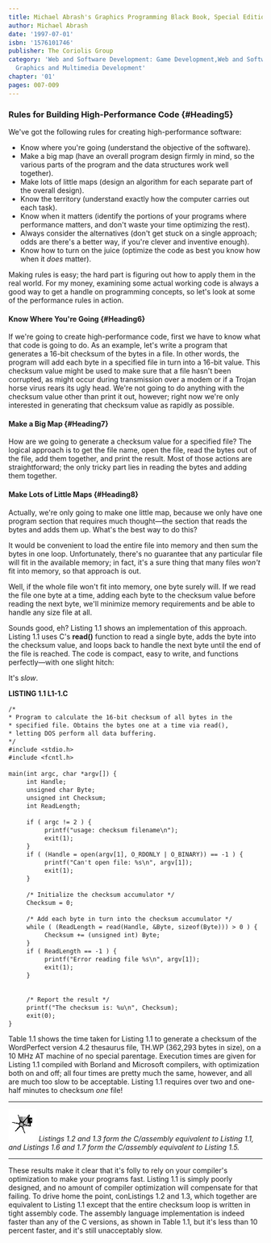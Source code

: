 ```yaml
---
title: Michael Abrash's Graphics Programming Black Book, Special Edition
author: Michael Abrash
date: '1997-07-01'
isbn: '1576101746'
publisher: The Coriolis Group
category: 'Web and Software Development: Game Development,Web and Software Development:
  Graphics and Multimedia Development'
chapter: '01'
pages: 007-009
---
```


### Rules for Building High-Performance Code {#Heading5}

We've got the following rules for creating high-performance software:

  * Know where you're going (understand the objective of the software).
  * Make a big map (have an overall program design firmly in mind, so
    the various parts of the program and the data structures work well
    together).
  * Make lots of little maps (design an algorithm for each separate part
    of the overall design).
  * Know the territory (understand exactly how the computer carries out
    each task).
  * Know when it matters (identify the portions of your programs where
    performance matters, and don't waste your time optimizing the rest).
  * Always consider the alternatives (don't get stuck on a single
    approach; odds are there's a better way, if you're clever and
    inventive enough).
  * Know how to turn on the juice (optimize the code as best you know
    how when it *does* matter).

Making rules is easy; the hard part is figuring out how to apply them in
the real world. For my money, examining some actual working code is
always a good way to get a handle on programming concepts, so let's look
at some of the performance rules in action.

#### Know Where You're Going {#Heading6}

If we're going to create high-performance code, first we have to know
what that code is going to do. As an example, let's write a program that
generates a 16-bit checksum of the bytes in a file. In other words, the
program will add each byte in a specified file in turn into a 16-bit
value. This checksum value might be used to make sure that a file hasn't
been corrupted, as might occur during transmission over a modem or if a
Trojan horse virus rears its ugly head. We're not going to do anything
with the checksum value other than print it out, however; right now
we're only interested in generating that checksum value as rapidly as
possible.

#### Make a Big Map {#Heading7}

How are we going to generate a checksum value for a specified file? The
logical approach is to get the file name, open the file, read the bytes
out of the file, add them together, and print the result. Most of those
actions are straightforward; the only tricky part lies in reading the
bytes and adding them together.

#### Make Lots of Little Maps {#Heading8}

Actually, we're only going to make one little map, because we only have
one program section that requires much thought—the section that reads
the bytes and adds them up. What's the best way to do this?

It would be convenient to load the entire file into memory and then sum
the bytes in one loop. Unfortunately, there's no guarantee that any
particular file will fit in the available memory; in fact, it's a sure
thing that many files *won't* fit into memory, so that approach is out.

Well, if the whole file won't fit into memory, one byte surely will. If
we read the file one byte at a time, adding each byte to the checksum
value before reading the next byte, we'll minimize memory requirements
and be able to handle any size file at all.

Sounds good, eh? Listing 1.1 shows an implementation of this approach.
Listing 1.1 uses C's **read()** function to read a single byte, adds the
byte into the checksum value, and loops back to handle the next byte
until the end of the file is reached. The code is compact, easy to
write, and functions perfectly—with one slight hitch:

It's *slow*.

**LISTING 1.1 L1-1.C**

    /*
    * Program to calculate the 16-bit checksum of all bytes in the
    * specified file. Obtains the bytes one at a time via read(),
    * letting DOS perform all data buffering.
    */
    #include <stdio.h>
    #include <fcntl.h>

    main(int argc, char *argv[]) {
         int Handle;
         unsigned char Byte;
         unsigned int Checksum;
         int ReadLength;

         if ( argc != 2 ) {
              printf("usage: checksum filename\n");
              exit(1);
         }
         if ( (Handle = open(argv[1], O_RDONLY | O_BINARY)) == -1 ) {
              printf("Can't open file: %s\n", argv[1]);
              exit(1);
         }

         /* Initialize the checksum accumulator */
         Checksum = 0;

         /* Add each byte in turn into the checksum accumulator */
         while ( (ReadLength = read(Handle, &Byte, sizeof(Byte))) > 0 ) {
              Checksum += (unsigned int) Byte;
         }
         if ( ReadLength == -1 ) {
              printf("Error reading file %s\n", argv[1]);
              exit(1);
         }


         /* Report the result */
         printf("The checksum is: %u\n", Checksum);
         exit(0);
    }

Table 1.1 shows the time taken for Listing 1.1 to generate a checksum of
the WordPerfect version 4.2 thesaurus file, TH.WP (362,293 bytes in
size), on a 10 MHz AT machine of no special parentage. Execution times
are given for Listing 1.1 compiled with Borland and Microsoft compilers,
with optimization both on and off; all four times are pretty much the
same, however, and all are much too slow to be acceptable. Listing 1.1
requires over two and one-half minutes to checksum *one* file!

  ------------------- -----------------------------------------------------------------------------------------------------------------------------------------------
  ![](images/i.jpg)   *Listings 1.2 and 1.3 form the C/assembly equivalent to Listing 1.1, and Listings 1.6 and 1.7 form the C/assembly equivalent to Listing 1.5.*
  ------------------- -----------------------------------------------------------------------------------------------------------------------------------------------

These results make it clear that it's folly to rely on your compiler's
optimization to make your programs fast. Listing 1.1 is simply poorly
designed, and no amount of compiler optimization will compensate for
that failing. To drive home the point, conListings 1.2 and 1.3, which
together are equivalent to Listing 1.1 except that the entire checksum
loop is written in tight assembly code. The assembly language
implementation is indeed faster than any of the C versions, as shown in
Table 1.1, but it's less than 10 percent faster, and it's still
unacceptably slow.
